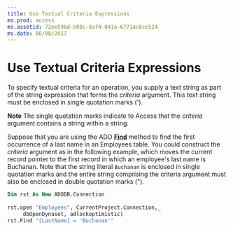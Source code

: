```yaml
---
title: Use Textual Criteria Expressions
ms.prod: access
ms.assetid: 72ee596d-b08c-6af4-041a-6771ac8ce524
ms.date: 06/08/2017
---
```



# Use Textual Criteria Expressions

To specify textual criteria for an operation, you supply a text string as part of the string expression that forms the  _criteria_ argument. This text string must be enclosed in single quotation marks (').


 **Note**  The single quotation marks indicate to Access that the  _criteria_ argument contains a string within a string.


Suppose that you are using the ADO  **[Find](../../../api/overview/Access.md)** method to find the first occurrence of a last name in an Employees table. You could construct the _criteria_ argument as in the following example, which moves the current record pointer to the first record in which an employee's last name is Buchanan. Note that the string literal `Buchanan` is enclosed in single quotation marks and the entire string comprising the criteria argument must also be enclosed in double quotation marks (").




```vb
Dim rst As New ADODB.Connection 
 
rst.open "Employees", CurrentProject.Connection,_ 
     dbOpenDynaset, adlockoptimistic) 
rst.Find "[LastName] = 'Buchanan'"
```


